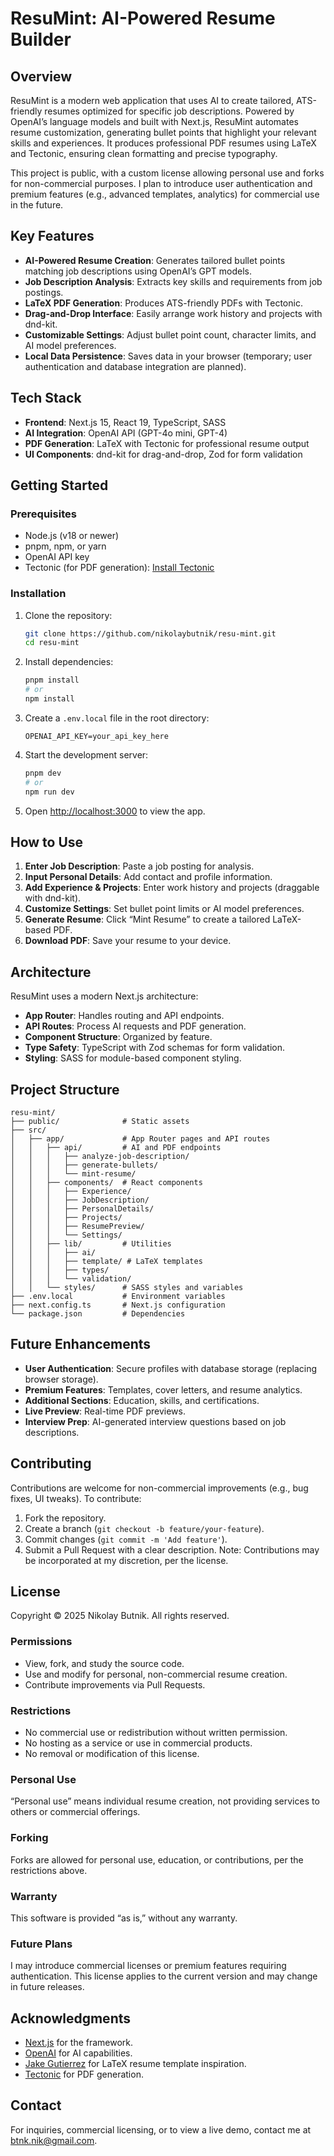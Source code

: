 # ResuMint: AI-Powered Resume Builder

## Overview

ResuMint is a modern web application that uses AI to create tailored, ATS-friendly resumes optimized for specific job descriptions. Powered by OpenAI’s language models and built with Next.js, ResuMint automates resume customization, generating bullet points that highlight your relevant skills and experiences. It produces professional PDF resumes using LaTeX and Tectonic, ensuring clean formatting and precise typography.

This project is public, with a custom license allowing personal use and forks for non-commercial purposes. I plan to introduce user authentication and premium features (e.g., advanced templates, analytics) for commercial use in the future.

## Key Features

- **AI-Powered Resume Creation**: Generates tailored bullet points matching job descriptions using OpenAI’s GPT models.
- **Job Description Analysis**: Extracts key skills and requirements from job postings.
- **LaTeX PDF Generation**: Produces ATS-friendly PDFs with Tectonic.
- **Drag-and-Drop Interface**: Easily arrange work history and projects with dnd-kit.
- **Customizable Settings**: Adjust bullet point count, character limits, and AI model preferences.
- **Local Data Persistence**: Saves data in your browser (temporary; user authentication and database integration are planned).

## Tech Stack

- **Frontend**: Next.js 15, React 19, TypeScript, SASS
- **AI Integration**: OpenAI API (GPT-4o mini, GPT-4)
- **PDF Generation**: LaTeX with Tectonic for professional resume output
- **UI Components**: dnd-kit for drag-and-drop, Zod for form validation

## Getting Started

### Prerequisites

- Node.js (v18 or newer)
- pnpm, npm, or yarn
- OpenAI API key
- Tectonic (for PDF generation): [Install Tectonic](https://tectonic-typesetting.github.io)

### Installation

1. Clone the repository:

   ```bash
   git clone https://github.com/nikolaybutnik/resu-mint.git
   cd resu-mint
   ```

2. Install dependencies:

   ```bash
   pnpm install
   # or
   npm install
   ```

3. Create a `.env.local` file in the root directory:

   ```
   OPENAI_API_KEY=your_api_key_here
   ```

4. Start the development server:

   ```bash
   pnpm dev
   # or
   npm run dev
   ```

5. Open [http://localhost:3000](http://localhost:3000) to view the app.

## How to Use

1. **Enter Job Description**: Paste a job posting for analysis.
2. **Input Personal Details**: Add contact and profile information.
3. **Add Experience & Projects**: Enter work history and projects (draggable with dnd-kit).
4. **Customize Settings**: Set bullet point limits or AI model preferences.
5. **Generate Resume**: Click “Mint Resume” to create a tailored LaTeX-based PDF.
6. **Download PDF**: Save your resume to your device.

## Architecture

ResuMint uses a modern Next.js architecture:

- **App Router**: Handles routing and API endpoints.
- **API Routes**: Process AI requests and PDF generation.
- **Component Structure**: Organized by feature.
- **Type Safety**: TypeScript with Zod schemas for form validation.
- **Styling**: SASS for module-based component styling.

## Project Structure

```
resu-mint/
├── public/              # Static assets
├── src/
│   ├── app/             # App Router pages and API routes
│   │   ├── api/         # AI and PDF endpoints
│   │   │   ├── analyze-job-description/
│   │   │   ├── generate-bullets/
│   │   │   └── mint-resume/
│   │   ├── components/  # React components
│   │   │   ├── Experience/
│   │   │   ├── JobDescription/
│   │   │   ├── PersonalDetails/
│   │   │   ├── Projects/
│   │   │   ├── ResumePreview/
│   │   │   └── Settings/
│   │   ├── lib/         # Utilities
│   │   │   ├── ai/
│   │   │   ├── template/ # LaTeX templates
│   │   │   ├── types/
│   │   │   └── validation/
│   │   └── styles/      # SASS styles and variables
├── .env.local           # Environment variables
├── next.config.ts       # Next.js configuration
└── package.json         # Dependencies
```

## Future Enhancements

- **User Authentication**: Secure profiles with database storage (replacing browser storage).
- **Premium Features**: Templates, cover letters, and resume analytics.
- **Additional Sections**: Education, skills, and certifications.
- **Live Preview**: Real-time PDF previews.
- **Interview Prep**: AI-generated interview questions based on job descriptions.

## Contributing

Contributions are welcome for non-commercial improvements (e.g., bug fixes, UI tweaks). To contribute:

1. Fork the repository.
2. Create a branch (`git checkout -b feature/your-feature`).
3. Commit changes (`git commit -m 'Add feature'`).
4. Submit a Pull Request with a clear description.
   Note: Contributions may be incorporated at my discretion, per the license.

## License

Copyright © 2025 Nikolay Butnik. All rights reserved.

### Permissions

- View, fork, and study the source code.
- Use and modify for personal, non-commercial resume creation.
- Contribute improvements via Pull Requests.

### Restrictions

- No commercial use or redistribution without written permission.
- No hosting as a service or use in commercial products.
- No removal or modification of this license.

### Personal Use

“Personal use” means individual resume creation, not providing services to others or commercial offerings.

### Forking

Forks are allowed for personal use, education, or contributions, per the restrictions above.

### Warranty

This software is provided “as is,” without any warranty.

### Future Plans

I may introduce commercial licenses or premium features requiring authentication. This license applies to the current version and may change in future releases.

## Acknowledgments

- [Next.js](https://nextjs.org/) for the framework.
- [OpenAI](https://openai.com/) for AI capabilities.
- [Jake Gutierrez](https://github.com/jakegut) for LaTeX resume template inspiration.
- [Tectonic](https://tectonic-typesetting.github.io) for PDF generation.

## Contact

For inquiries, commercial licensing, or to view a live demo, contact me at [btnk.nik@gmail.com](mailto:btnk.nik@gmail.com).
